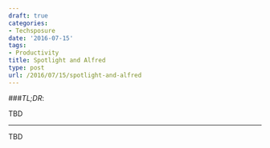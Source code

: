 ```yaml
---
draft: true
categories:
- Techsposure
date: '2016-07-15'
tags:
- Productivity
title: Spotlight and Alfred
type: post
url: /2016/07/15/spotlight-and-alfred
---
```



###*TL;DR*:

TBD

---

TBD
